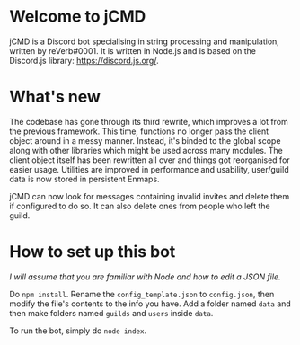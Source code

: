 # Welcome to jCMD
jCMD is a Discord bot specialising in string processing and manipulation, written by reVerb#0001.
It is written in Node.js and is based on the Discord.js library: https://discord.js.org/.

# What's new
The codebase has gone through its third rewrite, which improves a lot from the previous framework. This time, functions no longer pass the client object around in a messy manner. Instead, it's binded to the global scope along with other libraries which might be used across many modules. The client object itself has been rewritten all over and things got reorganised for easier usage. Utilities are improved in performance and usability, user/guild data is now stored in persistent Enmaps.

jCMD can now look for messages containing invalid invites and delete them if configured to do so. It can also delete ones from people who left the guild.

# How to set up this bot
*I will assume that you are familiar with Node and how to edit a JSON file.*

Do `npm install`. Rename the `config_template.json` to `config.json`, then modify the file's contents to the info you have. Add a folder named `data` and then make folders named `guilds` and `users` inside `data`.

To run the bot, simply do `node index`.